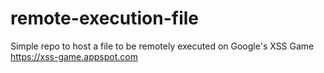 # remote-execution-file
Simple repo to host a file to be remotely executed on Google's XSS Game https://xss-game.appspot.com
